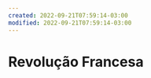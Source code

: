 ```yaml
---
created: 2022-09-21T07:59:14-03:00
modified: 2022-09-21T07:59:14-03:00
---
```


# Revolução Francesa

